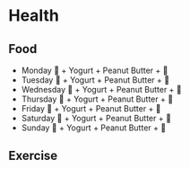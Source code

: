 # Health

## Food

- Monday
🍳 + Yogurt + Peanut Butter + 🍼
- Tuesday
🍳 + Yogurt + Peanut Butter + 🍼
- Wednesday
🍳 + Yogurt + Peanut Butter + 🍼
- Thursday
🍳 + Yogurt + Peanut Butter + 🍼
- Friday
🍳 + Yogurt + Peanut Butter + 🍼
- Saturday
🍳 + Yogurt + Peanut Butter + 🍼
- Sunday
🍳 + Yogurt + Peanut Butter + 🍼

## Exercise












